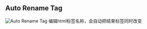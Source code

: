 ## Auto Rename Tag
![Auto Rename Tag](https://images.gitee.com/uploads/images/2019/1128/170933_0dd14921_5449551.png "屏幕截图.png") 
编辑html标签名称，会自动把结束标签同时改变